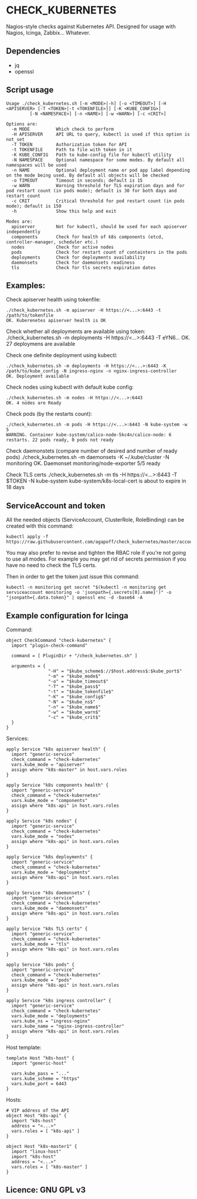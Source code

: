 # CHECK_KUBERNETES

Nagios-style checks against Kubernetes API. Designed for usage with Nagios, Icinga, Zabbix... Whatever.

## Dependencies

 * jq
 * openssl

## Script usage

    Usage ./check_kubernetes.sh [-m <MODE>|-h] [-o <TIMEOUT>] [-H <APISERVER> [-T <TOKEN>|-t <TOKENFILE>]] [-K <KUBE_CONFIG>]
             [-N <NAMESPACE>] [-n <NAME>] [-w <WARN>] [-c <CRIT>]
    
    Options are:
      -m MODE          Which check to perform
      -H APISERVER     API URL to query, kubectl is used if this option is not set
      -T TOKEN         Authorization token for API
      -t TOKENFILE     Path to file with token in it
      -K KUBE_CONFIG   Path to kube-config file for kubectl utility
      -N NAMESPACE     Optional namespace for some modes. By default all namespaces will be used
      -n NAME          Optional deployment name or pod app label depending on the mode being used. By default all objects will be checked
      -o TIMEOUT       Timeout in seconds; default is 15
      -w WARN          Warning threshold for TLS expiration days and for pod restart count (in pods mode); default is 30 for both days and restart count
      -c CRIT          Critical threshold for pod restart count (in pods mode); default is 150
      -h               Show this help and exit
    
    Modes are:
      apiserver        Not for kubectl, should be used for each apiserver independently
      components       Check for health of k8s components (etcd, controller-manager, scheduler etc.)
      nodes            Check for active nodes
      pods             Check for restart count of containters in the pods
      deployments      Check for deployments availability
      daemonsets       Check for daemonsets readiness
      tls              Check for tls secrets expiration dates

## Examples:

Check apiserver health using tokenfile:

    ./check_kubernetes.sh -m apiserver -H https://<...>:6443 -t /path/to/tokenfile
    OK. Kuberenetes apiserver health is OK

Check whether all deployments are available using token:
    ./check_kubernetes.sh -m deployments -H https://<...>:6443 -T eYN6...
    OK. 27 deploymens are available

Check one definite deployment using kubectl:

    ./check_kubernetes.sh -m deployments -H https://<...>:6443 -K /path/to/kube_config -N ingress-nginx -n nginx-ingress-controller
    OK. Deployment available

Check nodes using kubectl with default kube config:

    ./check_kubernetes.sh -m nodes -H https://<...>:6443
    OK. 4 nodes are Ready

Check pods (by the restarts count):

    ./check_kubernetes.sh -m pods -H https://<...>:6443 -N kube-system -w 5
    WARNING. Container kube-system/calico-node-5kc4n/calico-node: 6 restarts. 22 pods ready, 0 pods not ready

Check daemonstets (compare number of desired and number of ready pods)
    ./check_kubernetes.sh -m daemonsets -K ~/.kube/cluster -N monitoring
    OK. Daemonset monitoring/node-exporter 5/5 ready

Check TLS certs
    ./check_kubernetes.sh -m tls -H https://<...>:6443 -T $TOKEN -N kube-system
    kube-system/k8s-local-cert is about to expire in 18 days


## ServiceAccount and token

All the needed objects (ServiceAccount, ClusterRole, RoleBinding) can be created with this command:

    kubectl apply -f https://raw.githubusercontent.com/agapoff/check_kubernetes/master/account.yaml

You may also prefer to revise and tighten the RBAC role if you're not going to use all modes. For example you may get rid of secrets permission if you have no need to check the TLS certs.

Then in order to get the token just issue this command:

    kubectl -n monitoring get secret "$(kubectl -n monitoring get serviceaccount monitoring -o 'jsonpath={.secrets[0].name}')" -o "jsonpath={.data.token}" | openssl enc -d -base64 -A

## Example configuration for Icinga

Command:

    object CheckCommand "check-kubernetes" {
      import "plugin-check-command"
    
      command = [ PluginDir + "/check_kubernetes.sh" ]
    
      arguments = {
                    "-H" = "$kube_scheme$://$host.address$:$kube_port$"
                    "-m" = "$kube_mode$"
                    "-o" = "$kube_timeout$"
                    "-T" = "$kube_pass$"
                    "-t" = "$kube_tokenfile$"
                    "-K" = "$kube_config$"
                    "-N" = "$kube_ns$"
                    "-n" = "$kube_name$"
                    "-w" = "$kube_warn$"
                    "-c" = "$kube_crit$"
      }
    }
    
Services:
    
    apply Service "k8s apiserver health" {
      import "generic-service"
      check_command = "check-kubernetes"
      vars.kube_mode = "apiserver"
      assign where "k8s-master" in host.vars.roles
    }
    
    apply Service "k8s components health" {
      import "generic-service"
      check_command = "check-kubernetes"
      vars.kube_mode = "components"
      assign where "k8s-api" in host.vars.roles
    }
    
    apply Service "k8s nodes" {
      import "generic-service"
      check_command = "check-kubernetes"
      vars.kube_mode = "nodes"
      assign where "k8s-api" in host.vars.roles
    }
    
    apply Service "k8s deployments" {
      import "generic-service"
      check_command = "check-kubernetes"
      vars.kube_mode = "deployments"
      assign where "k8s-api" in host.vars.roles
    }

    apply Service "k8s daemonsets" {
      import "generic-service"
      check_command = "check-kubernetes"
      vars.kube_mode = "daemonsets"
      assign where "k8s-api" in host.vars.roles
    }
    
    apply Service "k8s TLS certs" {
      import "generic-service"
      check_command = "check-kubernetes"
      vars.kube_mode = "tls"
      assign where "k8s-api" in host.vars.roles
    }
    
    apply Service "k8s pods" {
      import "generic-service"
      check_command = "check-kubernetes"
      vars.kube_mode = "pods"
      assign where "k8s-api" in host.vars.roles
    }
    
    apply Service "k8s ingress controller" {
      import "generic-service"
      check_command = "check-kubernetes"
      vars.kube_mode = "deployments"
      vars.kube_ns = "ingress-nginx"
      vars.kube_name = "nginx-ingress-controller"
      assign where "k8s-api" in host.vars.roles
    }
    
Host template:

    template Host "k8s-host" {
      import "generic-host"
    
      vars.kube_pass = "..."
      vars.kube_scheme = "https"
      vars.kube_port = 6443
    }
    
Hosts:
   
    # VIP address of the API     
    object Host "k8s-api" {
      import "k8s-host"
      address = "<...>"
      vars.roles = [ "k8s-api" ]
    }
    
    object Host "k8s-master1" {
      import "linux-host"
      import "k8s-host"
      address = "<...>"
      vars.roles = [ "k8s-master" ]
    }


## Licence: GNU GPL v3
